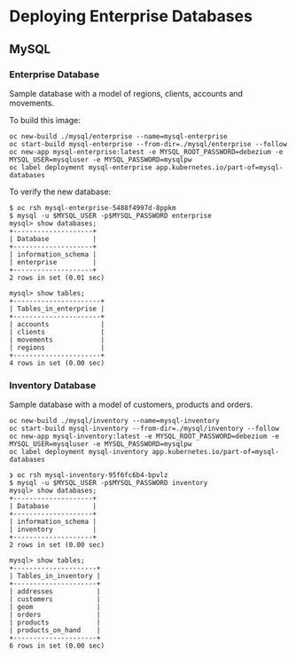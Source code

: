 # Deploying Enterprise Databases

## MySQL

### Enterprise Database

Sample database with a model of regions, clients, accounts and movements.

To build this image:

```shell
oc new-build ./mysql/enterprise --name=mysql-enterprise
oc start-build mysql-enterprise --from-dir=./mysql/enterprise --follow
oc new-app mysql-enterprise:latest -e MYSQL_ROOT_PASSWORD=debezium -e MYSQL_USER=mysqluser -e MYSQL_PASSWORD=mysqlpw
oc label deployment mysql-enterprise app.kubernetes.io/part-of=mysql-databases
```

To verify the new database:

```shell
$ oc rsh mysql-enterprise-5488f4997d-8ppkm
$ mysql -u $MYSQL_USER -p$MYSQL_PASSWORD enterprise
mysql> show databases;
+--------------------+
| Database           |
+--------------------+
| information_schema |
| enterprise         |
+--------------------+
2 rows in set (0.01 sec)

mysql> show tables;
+----------------------+
| Tables_in_enterprise |
+----------------------+
| accounts             |
| clients              |
| movements            |
| regions              |
+----------------------+
4 rows in set (0.00 sec)
```

### Inventory Database

Sample database with a model of customers, products and orders.

```shell
oc new-build ./mysql/inventory --name=mysql-inventory
oc start-build mysql-inventory --from-dir=./mysql/inventory --follow
oc new-app mysql-inventory:latest -e MYSQL_ROOT_PASSWORD=debezium -e MYSQL_USER=mysqluser -e MYSQL_PASSWORD=mysqlpw
oc label deployment mysql-inventory app.kubernetes.io/part-of=mysql-databases
```

```shell
❯ oc rsh mysql-inventory-95f6fc6b4-bpvlz 
$ mysql -u $MYSQL_USER -p$MYSQL_PASSWORD inventory
mysql> show databases;
+--------------------+
| Database           |
+--------------------+
| information_schema |
| inventory          |
+--------------------+
2 rows in set (0.00 sec)

mysql> show tables;
+---------------------+
| Tables_in_inventory |
+---------------------+
| addresses           |
| customers           |
| geom                |
| orders              |
| products            |
| products_on_hand    |
+---------------------+
6 rows in set (0.00 sec)
```
